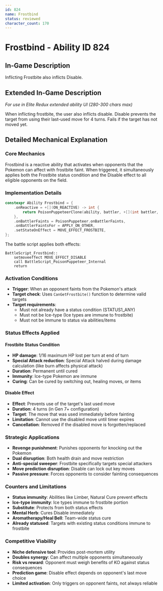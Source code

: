```yaml
---
id: 824
name: Frostbind
status: reviewed
character_count: 170
---
```


# Frostbind - Ability ID 824

## In-Game Description
Inflicting Frostbite also inflicts Disable.

## Extended In-Game Description
*For use in Elite Redux extended ability UI (280-300 chars max)*

When inflicting frostbite, the user also inflicts disable. Disable prevents the target from using their last-used move for 4 turns. Fails if the target has not moved yet.

## Detailed Mechanical Explanation

### Core Mechanics
Frostbind is a reactive ability that activates when opponents that the Pokemon can affect with frostbite faint. When triggered, it simultaneously applies both the Frostbite status condition and the Disable effect to all eligible opponents on the field.

### Implementation Details
```cpp
constexpr Ability Frostbind = {
    .onReactive = +[](ON_REACTIVE) -> int {
        return PoisonPuppeteerClone(ability, battler, +[](int battler, int target) { return (int)CanGetFrostbite(battler); }, BattleScript_Frostbind);
    },
    .onBattlerFaints = PoisonPuppeteer.onBattlerFaints,
    .onBattlerFaintsFor = APPLY_ON_OTHER,
    .setStateOnEffect = MOVE_EFFECT_FROSTBITE,
};
```

The battle script applies both effects:
```assembly
BattleScript_Frostbind::
	setmoveeffect MOVE_EFFECT_DISABLE
	call BattleScript_PoisonPuppeteer_Internal
	return
```

### Activation Conditions
- **Trigger**: When an opponent faints from the Pokemon's attack
- **Target check**: Uses `CanGetFrostbite()` function to determine valid targets
- **Target requirements**: 
  - Must not already have a status condition (STATUS1_ANY)
  - Must not be Ice-type (Ice types are immune to frostbite)
  - Must not be immune to status via abilities/items

### Status Effects Applied

#### Frostbite Status Condition
- **HP damage**: 1/16 maximum HP lost per turn at end of turn
- **Special Attack reduction**: Special Attack halved during damage calculation (like burn affects physical attack)
- **Duration**: Permanent until cured
- **Immunity**: Ice-type Pokemon are immune
- **Curing**: Can be cured by switching out, healing moves, or items

#### Disable Effect
- **Effect**: Prevents use of the target's last used move
- **Duration**: 4 turns (in Gen 7+ configuration)
- **Target**: The move that was used immediately before fainting
- **Limitation**: Cannot use the disabled move until timer expires
- **Cancellation**: Removed if the disabled move is forgotten/replaced

### Strategic Applications
- **Revenge punishment**: Punishes opponents for knocking out the Pokemon
- **Dual disruption**: Both health drain and move restriction
- **Anti-special sweeper**: Frostbite specifically targets special attackers
- **Move prediction disruption**: Disable can lock out key moves
- **Passive pressure**: Forces opponents to consider fainting consequences

### Counters and Limitations
- **Status immunity**: Abilities like Limber, Natural Cure prevent effects
- **Ice-type immunity**: Ice types immune to frostbite portion
- **Substitute**: Protects from both status effects
- **Mental Herb**: Cures Disable immediately
- **Aromatherapy/Heal Bell**: Team-wide status cure
- **Already statused**: Targets with existing status conditions immune to frostbite

### Competitive Viability
- **Niche defensive tool**: Provides post-mortem utility
- **Doubles synergy**: Can affect multiple opponents simultaneously  
- **Risk vs reward**: Opponent must weigh benefits of KO against status consequences
- **Prediction game**: Disable effect depends on opponent's last move choice
- **Limited activation**: Only triggers on opponent faints, not always reliable